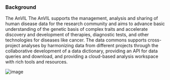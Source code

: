 ### Background


The AnVIL
The AnVIL supports the management, analysis and sharing of human disease data for the research community and aims to advance basic understanding of the genetic basis of complex traits and accelerate discovery and development of therapies, diagnostic tests, and other technologies for diseases like cancer. The data commons supports cross-project analyses by harmonizing data from different projects through the collaborative development of a data dictionary, providing an API for data queries and download, and providing a cloud-based analysis workspace with rich tools and resources.


![image](https://user-images.githubusercontent.com/47808/80160206-da6be180-8581-11ea-877b-9c7b5e67d216.png)
